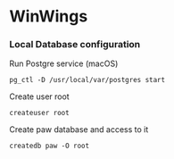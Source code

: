 # WinWings

### Local Database configuration 
Run Postgre service (macOS)
```
pg_ctl -D /usr/local/var/postgres start
```
Create user root
```
createuser root
```
Create paw database and access to it
```
createdb paw -O root
```
